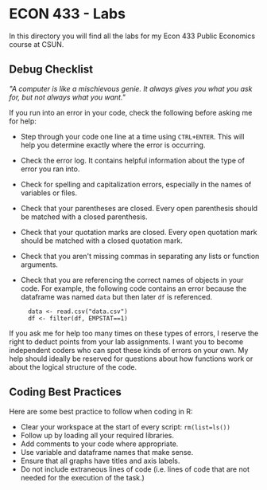 # ECON 433 - Labs

In this directory you will find all the labs for my Econ 433 Public Economics course at CSUN.

## Debug Checklist

*"A computer is like a mischievous genie. It always gives you what you ask for, but not always what you want."*

If you run into an error in your code, check the following before asking me for help:

- Step through your code one line at a time using `CTRL+ENTER`. This will help you determine exactly where the error is occurring.
- Check the error log. It contains helpful information about the type of error you ran into.
- Check for spelling and capitalization errors, especially in the names of variables or files.
- Check that your parentheses are closed. Every open parenthesis should be matched with a closed parenthesis.
- Check that your quotation marks are closed. Every open quotation mark should be matched with a closed quotation mark.
- Check that you aren't missing commas in separating any lists or function arguments.
- Check that you are referencing the correct names of objects in your code. For example, the following code contains an error because the dataframe was named `data` but then later `df` is referenced. 

        data <- read.csv("data.csv")
        df <- filter(df, EMPSTAT==1)
    
If you ask me for help too many times on these types of errors, I reserve the right to deduct points from your lab assignments. I want you to become independent coders who can spot these kinds of errors on your own. My help should ideally be reserved for questions about how functions work or about the logical structure of the code.

## Coding Best Practices

Here are some best practice to follow when coding in R:

- Clear your workspace at the start of every script: `rm(list=ls())`
- Follow up by loading all your required libraries.
- Add comments to your code where appropriate. 
- Use variable and dataframe names that make sense.
- Ensure that all graphs have titles and axis labels.
- Do not include extraneous lines of code (i.e. lines of code that are not needed for the execution of the task.)

